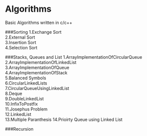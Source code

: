 # Algorithms
Basic Algorithms written in c/c++

###Sorting
1.Exchange Sort  
2.External Sort  
3.Insertion Sort  
4.Selection Sort  

###Stacks, Queues and List
1.ArrayImplementationOfCircularQueue  
2.ArrayImplementationOfLinkedList  
3.ArrayImplementationOfQueue  
4.ArrayImplementationOfStack  
5.Balanced Symbols  
6.CircularLinkedLists  
7.CircularQueueUsingLinkedList  
8.Deque  
9.DoubleLinkedList  
10.InfixToPostfix  
11.Josephus Problem  
12.LinkedList  
13.Multiple Paranthesis
14.Prioirty Queue using Linked List


###Recursion

